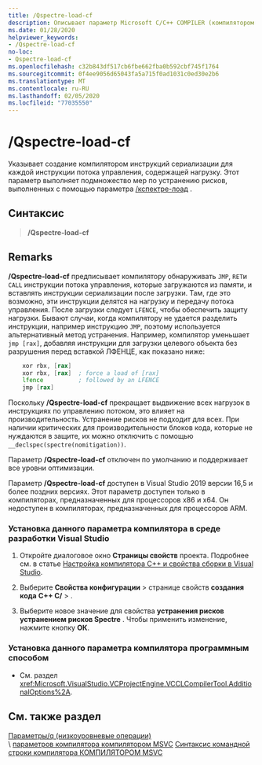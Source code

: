 ```yaml
---
title: /Qspectre-load-cf
description: Описывает параметр Microsoft C/C++ COMPILER (компилятором MSVC)/Qspectre-load-cf.
ms.date: 01/28/2020
helpviewer_keywords:
- /Qspectre-load-cf
no-loc:
- Qspectre-load-cf
ms.openlocfilehash: c32b843df517cb6fbe662fba0b592cbf745f1764
ms.sourcegitcommit: 0f4ee9056d65043fa5a715f0ad1031c0ed30e2b6
ms.translationtype: MT
ms.contentlocale: ru-RU
ms.lasthandoff: 02/05/2020
ms.locfileid: "77035550"
---
```

# /Qspectre-load-cf

Указывает создание компилятором инструкций сериализации для каждой инструкции потока управления, содержащей нагрузку. Этот параметр выполняет подмножество мер по устранению рисков, выполненных с помощью параметра [/кспектре-лоад](qspectre-load.md) .

## <a name="syntax"></a>Синтаксис

> **/Qspectre-load-cf**

## <a name="remarks"></a>Remarks

**/Qspectre-load-cf** предписывает компилятору обнаруживать `JMP`, `RET`и `CALL` инструкции потока управления, которые загружаются из памяти, и вставлять инструкции сериализации после загрузки. Там, где это возможно, эти инструкции делятся на нагрузку и передачу потока управления. После загрузки следует `LFENCE`, чтобы обеспечить защиту нагрузки. Бывают случаи, когда компилятору не удается разделить инструкции, например инструкцию `JMP`, поэтому используется альтернативный метод устранения. Например, компилятор уменьшает `jmp [rax]`, добавляя инструкции для загрузки целевого объекта без разрушения перед вставкой ЛФЕНЦЕ, как показано ниже:

```asm
    xor rbx, [rax]
    xor rbx, [rax]  ; force a load of [rax]
    lfence          ; followed by an LFENCE
    jmp [rax]
```

Поскольку **/Qspectre-load-cf** прекращает выдвижение всех нагрузок в инструкциях по управлению потоком, это влияет на производительность. Устранение рисков не подходит для всех. При наличии критических для производительности блоков кода, которые не нуждаются в защите, их можно отключить с помощью `__declspec(spectre(nomitigation))`.

Параметр **/Qspectre-load-cf** отключен по умолчанию и поддерживает все уровни оптимизации.

Параметр **/Qspectre-load-cf** доступен в Visual Studio 2019 версии 16,5 и более поздних версиях. Этот параметр доступен только в компиляторах, предназначенных для процессоров x86 и x64. Он недоступен в компиляторах, предназначенных для процессоров ARM.

### <a name="to-set-this-compiler-option-in-the-visual-studio-development-environment"></a>Установка данного параметра компилятора в среде разработки Visual Studio

1. Откройте диалоговое окно **Страницы свойств** проекта. Подробнее см. в статье [Настройка компилятора C++ и свойства сборки в Visual Studio](../working-with-project-properties.md).

2. Выберите **Свойства конфигурации** > странице свойств **создания кода** **C++ C/**  > .

3. Выберите новое значение для свойства **устранения рисков устранением рисков Spectre** . Чтобы применить изменение, нажмите кнопку **ОК**.

### <a name="to-set-this-compiler-option-programmatically"></a>Установка данного параметра компилятора программным способом

- См. раздел <xref:Microsoft.VisualStudio.VCProjectEngine.VCCLCompilerTool.AdditionalOptions%2A>.

## <a name="see-also"></a>См. также раздел

[Параметры/q (низкоуровневые операции)](q-options-low-level-operations.md)\
\ [параметров компилятора компилятором MSVC](compiler-options.md)
[Синтаксис командной строки компилятора КОМПИЛЯТОРОМ MSVC](compiler-command-line-syntax.md)
